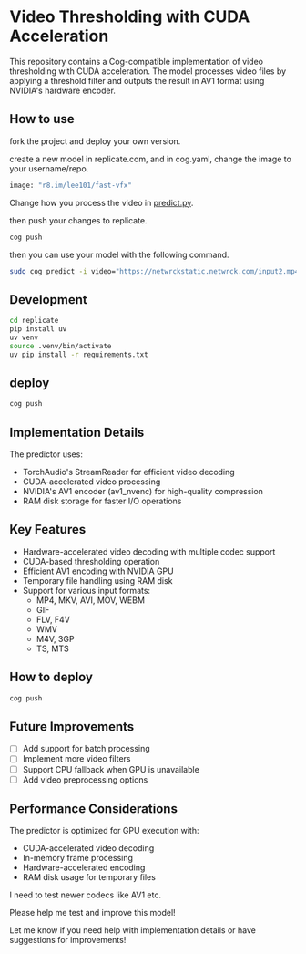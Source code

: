 # Video Thresholding with CUDA Acceleration

This repository contains a Cog-compatible implementation of video thresholding with CUDA acceleration. The model processes video files by applying a threshold filter and outputs the result in AV1 format using NVIDIA's hardware encoder.

## How to use

fork the project and deploy your own version.

create a new model in replicate.com, and in cog.yaml, change the image to your username/repo.

```bash
image: "r8.im/lee101/fast-vfx"
```
Change how you process the video in [predict.py](replicate/predict.py).



then push your changes to replicate.

```bash
cog push
```

then you can use your model with the following command.

```bash
sudo cog predict -i video="https://netwrckstatic.netwrck.com/input2.mp4" -i threshold=0.5
```

## Development

```bash
cd replicate
pip install uv
uv venv
source .venv/bin/activate
uv pip install -r requirements.txt
```



## deploy

```bash
cog push
```

## Implementation Details

The predictor uses:
- TorchAudio's StreamReader for efficient video decoding
- CUDA-accelerated video processing
- NVIDIA's AV1 encoder (av1_nvenc) for high-quality compression
- RAM disk storage for faster I/O operations

## Key Features

- Hardware-accelerated video decoding with multiple codec support
- CUDA-based thresholding operation
- Efficient AV1 encoding with NVIDIA GPU
- Temporary file handling using RAM disk
- Support for various input formats:
  - MP4, MKV, AVI, MOV, WEBM
  - GIF
  - FLV, F4V
  - WMV
  - M4V, 3GP
  - TS, MTS

## How to deploy

```bash
cog push
```

## Future Improvements

- [ ] Add support for batch processing
- [ ] Implement more video filters
- [ ] Support CPU fallback when GPU is unavailable
- [ ] Add video preprocessing options

## Performance Considerations

The predictor is optimized for GPU execution with:
- CUDA-accelerated video decoding
- In-memory frame processing
- Hardware-accelerated encoding
- RAM disk usage for temporary files

I need to test newer codecs like AV1 etc.

Please help me test and improve this model!

Let me know if you need help with implementation details or have suggestions for improvements!